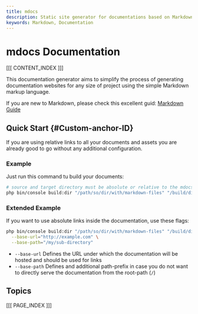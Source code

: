```yaml
---
title: mdocs
description: Static site generator for documentations based on Markdown files.
keywords: Markdown, Documentation
---
```


# mdocs Documentation

[[[ CONTENT_INDEX ]]]

This documentation generator aims to simplify the process of generating documentation websites for any size of project
using the simple Markdown markup language.

If you are new to Markdown, please check this excellent guid: [Markdown Guide](https://www.markdownguide.org/)

## Quick Start {#Custom-anchor-ID}

If you are using relative links to all your documents and assets you are already good to go without any additional
configuration.

### Example

Just run this command tu build your documents:

```bash
# source and target directory must be absolute or relative to the mdocs project root
php bin/console build:dir "/path/so/dir/with/markdown-files" "/build/directory/path"
```

### Extended Example

If you want to use absolute links inside the documentation, use these flags:

```bash
php bin/console build:dir "/path/so/dir/with/markdown-files" "/build/directory/path" \
  --base-url="http://example.com" \
  --base-path="/my/sub-directory"
```

* `--base-url` Defines the URL under which the documentation will be hosted and should be used for links
* `--base-path` Defines and additional path-prefix in case you do not want to directly serve the documentation from the
  root-path (`/`)

## Topics

[[[ PAGE_INDEX ]]]

